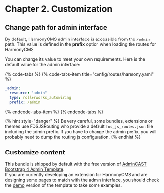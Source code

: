 # Chapter 2. Customization

## Change path for admin interface

By default, HarmonyCMS admin interface is accessible from the `/admin` path. This value is defined in the **prefix** option when loading the routes for HarmonyCMS.

You can change its value to meet your own requirements. Here is the default value for the admin interface:

{% code-tabs %}
{% code-tabs-item title="config/routes/harmony.yaml" %}
```yaml
_admin:
  resource: "admin"
  type: rollerworks_autowiring
  prefix: /admin
```
{% endcode-tabs-item %}
{% endcode-tabs %}

{% hint style="danger" %}
Be very careful, some bundles, extensions or themes use FOSJSRouting who provide a default `fos_js_routes.json` file including the admin prefix. If you have to change the admin prefix, you will probably need to dump the routing js configuration.
{% endhint %}

## Customize content

This bundle is shipped by default with the free version of [AdminCAST Bootstrap 4 Admin Template](http://admincast.com).  
If you are currently developing an extension for HarmonyCMS and are designing some pages to match with the admin interface, you should check the [demo](http://admincast.com/admincast/preview/html/) version of the template to take some examples.

